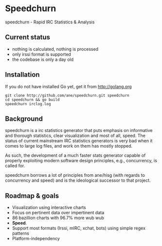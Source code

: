Speedchurn
==========

speedchurn - Rapid IRC Statistics &amp; Analysis

Current status
--------------

 * nothing is calculated, nothing is processed
 * only irssi format is supported
 * the codebase is only a day old

Installation
------------

If you do not have installed Go yet, get it from http://golang.org

    git clone http://github.com/ane/speedchurn.git speedchurn
    cd speedchurn && go build
    speedchurn irclog.log

Background
----------

speedchurn is a irc statistics generator that puts emphasis on informative and thorough
statistics, clear visualization and most of all, speed. The status of current mainstream
IRC statistics generators is very bad when it comes to large log files, and work on
them has mostly stopped.

As such, the development of a much faster stats generator capable of  properly exploiting 
modern software design principles, e.g., concurrency, is called for. 

speedchurn borrows a lot of principles from ane/hisg (with regards to concurrency and speed)
and is the ideological successor to that project.

Roadmap & goals
---------------

  * Visualization using interactive charts
  * Focus on pertinent data over impertinent data
  * 86 bazillion charts with 96.7% more wub wub
  * **Speed**.
  * Support most formats (Irssi, mIRC, xchat, bots) using simple regex patterns
  * Platform-independency
